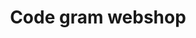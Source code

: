 ---
title: "Code gram webshop"
img: "code-gram.png"
text: "A website that sells online courses."
tools: "HTML, Nunjucks, SCSS, Vanilla JS, Eleventy and ..."
url: "-"
git: "https://github.com/pgmgent-pgm-4/webshop-codegram"
dateCreated: "Active"
---